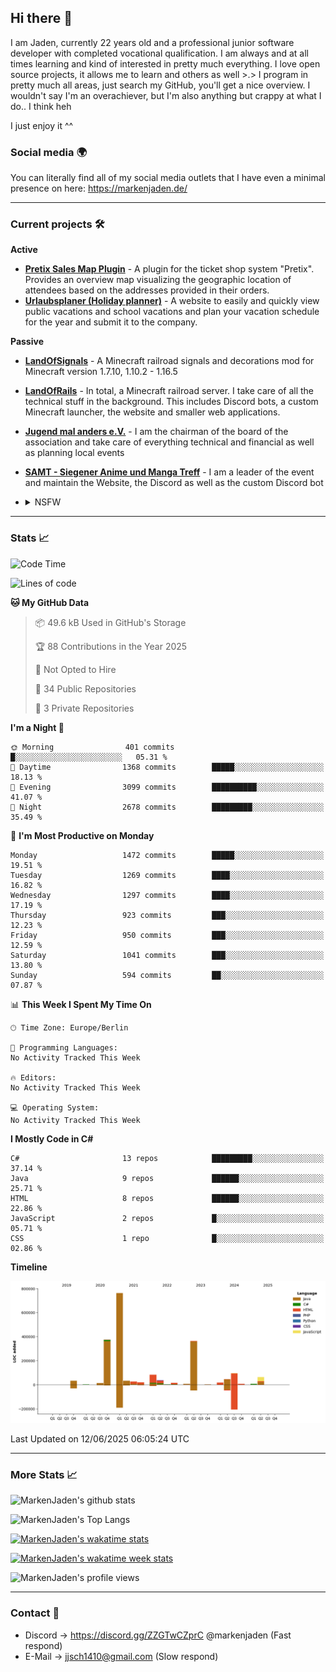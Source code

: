 ## Hi there 👋
I am Jaden, currently 22 years old and a professional junior software developer with completed vocational qualification. I am always and at all times learning and kind of interested in pretty much everything. I love open source projects, it allows me to learn and others as well >.>
I program in pretty much all areas, just search my GitHub, you'll get a nice overview.
I wouldn't say I'm an overachiever, but I'm also anything but crappy at what I do.. I think heh

I just enjoy it ^^

### Social media 🌍

You can literally find all of my social media outlets that I have even a minimal presence on here: https://markenjaden.de/

---

### Current projects 🛠

**Active**
* [**Pretix Sales Map Plugin**](https://github.com/MarkenJaden/pretix-map) - A plugin for the ticket shop system "Pretix". Provides an overview map visualizing the geographic location of attendees based on the addresses provided in their orders.
* [**Urlaubsplaner (Holiday planner)**](https://github.com/MarkenJaden/Urlaubsplaner) - A website to easily and quickly view public vacations and school vacations and plan your vacation schedule for the year and submit it to the company.

**Passive**
* [**LandOfSignals**](https://github.com/LandOfRails/LandOfSignals) - A Minecraft railroad signals and decorations mod for Minecraft version 1.7.10, 1.10.2 - 1.16.5
* [**LandOfRails**](https://github.com/LandOfRails) - In total, a Minecraft railroad server. I take care of all the technical stuff in the background. This includes Discord bots, a custom Minecraft launcher, the website and smaller web applications.
* [**Jugend mal anders e.V.**](https://jugendmalanders.de/) - I am the chairman of the board of the association and take care of everything technical and financial as well as planning local events
* [**SAMT - Siegener Anime und Manga Treff**](https://github.com/Siegener-Anime-und-Manga-Treff-SAMT) - I am a leader of the event and maintain the Website, the Discord as well as the custom Discord bot
* <details> 
  <summary>NSFW</summary>
  **Active**
  
  [**Nekos**](https://github.com/MarkenJaden/Nekos) - Website providing you with random lewd neko pics
  
</details>

---

### Stats 📈

<!--START_SECTION:waka-->
![Code Time](http://img.shields.io/badge/Code%20Time-1%2C403%20hrs%205%20mins-blue)

![Lines of code](https://img.shields.io/badge/From%20Hello%20World%20I%27ve%20Written-2.0%20million%20lines%20of%20code-blue)

**🐱 My GitHub Data** 

> 📦 49.6 kB Used in GitHub's Storage 
 > 
> 🏆 88 Contributions in the Year 2025
 > 
> 🚫 Not Opted to Hire
 > 
> 📜 34 Public Repositories 
 > 
> 🔑 3 Private Repositories 
 > 
**I'm a Night 🦉** 

```text
🌞 Morning                401 commits         █░░░░░░░░░░░░░░░░░░░░░░░░   05.31 % 
🌆 Daytime                1368 commits        █████░░░░░░░░░░░░░░░░░░░░   18.13 % 
🌃 Evening                3099 commits        ██████████░░░░░░░░░░░░░░░   41.07 % 
🌙 Night                  2678 commits        █████████░░░░░░░░░░░░░░░░   35.49 % 
```
📅 **I'm Most Productive on Monday** 

```text
Monday                   1472 commits        █████░░░░░░░░░░░░░░░░░░░░   19.51 % 
Tuesday                  1269 commits        ████░░░░░░░░░░░░░░░░░░░░░   16.82 % 
Wednesday                1297 commits        ████░░░░░░░░░░░░░░░░░░░░░   17.19 % 
Thursday                 923 commits         ███░░░░░░░░░░░░░░░░░░░░░░   12.23 % 
Friday                   950 commits         ███░░░░░░░░░░░░░░░░░░░░░░   12.59 % 
Saturday                 1041 commits        ███░░░░░░░░░░░░░░░░░░░░░░   13.80 % 
Sunday                   594 commits         ██░░░░░░░░░░░░░░░░░░░░░░░   07.87 % 
```


📊 **This Week I Spent My Time On** 

```text
🕑︎ Time Zone: Europe/Berlin

💬 Programming Languages: 
No Activity Tracked This Week

🔥 Editors: 
No Activity Tracked This Week

💻 Operating System: 
No Activity Tracked This Week
```

**I Mostly Code in C#** 

```text
C#                       13 repos            █████████░░░░░░░░░░░░░░░░   37.14 % 
Java                     9 repos             ██████░░░░░░░░░░░░░░░░░░░   25.71 % 
HTML                     8 repos             ██████░░░░░░░░░░░░░░░░░░░   22.86 % 
JavaScript               2 repos             █░░░░░░░░░░░░░░░░░░░░░░░░   05.71 % 
CSS                      1 repo              █░░░░░░░░░░░░░░░░░░░░░░░░   02.86 % 
```



**Timeline**

![Lines of Code chart](https://raw.githubusercontent.com/MarkenJaden/MarkenJaden/main/assets/bar_graph.png)


 Last Updated on 12/06/2025 06:05:24 UTC
<!--END_SECTION:waka-->

---

### More Stats 📈

![MarkenJaden's github stats](https://github-readme-stats.vercel.app/api?username=MarkenJaden&count_private=true&show_icons=true&theme=radical)

![MarkenJaden's Top Langs](https://github-readme-stats.vercel.app/api/top-langs/?username=MarkenJaden&theme=radical)

[![MarkenJaden's wakatime stats](https://github-readme-stats.vercel.app/api/wakatime?username=MarkenJaden&theme=radical)](https://wakatime.com/@17f322c9-222a-48b4-9e15-983c41f7aed4)

[![MarkenJaden's wakatime week stats](https://wakatime.com/badge/user/17f322c9-222a-48b4-9e15-983c41f7aed4.svg)](https://wakatime.com/@17f322c9-222a-48b4-9e15-983c41f7aed4)

<!--[![MarkenJaden's Codewars stats](https://www.codewars.com/users/MarkenJaden/badges/large)](https://www.codewars.com/users/MarkenJaden)-->

![MarkenJaden's profile views](https://komarev.com/ghpvc/?username=MarkenJaden)

---

### Contact 💌

* Discord -> https://discord.gg/ZZGTwCZprC @markenjaden (Fast respond)
* E-Mail -> jjsch1410@gmail.com (Slow respond)



<!--
**MarkenJaden/MarkenJaden** is a ✨ _special_ ✨ repository because its `README.md` (this file) appears on your GitHub profile.

Here are some ideas to get you started:

- 🔭 I’m currently working on ...
- 🌱 I’m currently learning ...
- 👯 I’m looking to collaborate on ...
- 🤔 I’m looking for help with ...
- 💬 Ask me about ...
- 📫 How to reach me: ...
- 😄 Pronouns: ...
- ⚡ Fun fact: ...
-->
